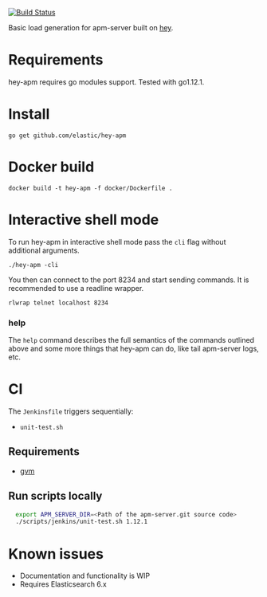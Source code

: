 [![Build Status](https://apm-ci.elastic.co/buildStatus/icon?job=apm-server/apm-hey-test-mbp/master)](https://apm-ci.elastic.co/job/apm-server/job/apm-hey-test-mbp/job/master)

Basic load generation for apm-server built on [hey](https://github.com/rakyll/hey).

# Requirements

hey-apm requires go modules support.  Tested with go1.12.1.

# Install

```
go get github.com/elastic/hey-apm
```

# Docker build

```
docker build -t hey-apm -f docker/Dockerfile .
```

# Interactive shell mode

To run hey-apm in interactive shell mode pass the `cli` flag without additional arguments.

```
./hey-apm -cli
```

You then can connect to the port 8234 and start sending commands. It is recommended to use a readline wrapper.

```
rlwrap telnet localhost 8234
```

### help

The `help` command describes the full semantics of the commands outlined above and some more things that hey-apm can do, like tail apm-server logs, etc.

# CI

The `Jenkinsfile` triggers sequentially:

- `unit-test.sh`

## Requirements
- [gvm](https://github.com/andrewkroh/gvm)

## Run scripts locally

```bash
  export APM_SERVER_DIR=<Path of the apm-server.git source code>
  ./scripts/jenkins/unit-test.sh 1.12.1
```

# Known issues

* Documentation and functionality is WIP
* Requires Elasticsearch 6.x
